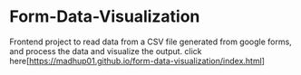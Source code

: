 # Form-Data-Visualization
Frontend project to read data from a CSV file generated from google forms, and process the data and visualize the output.
click here[https://madhup01.github.io/form-data-visualization/index.html]

